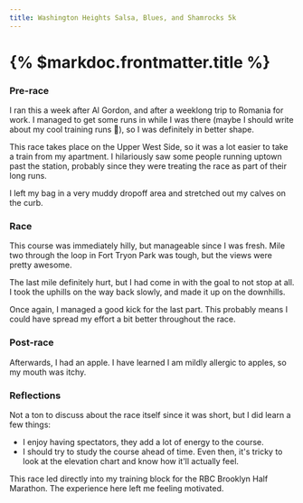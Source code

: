 ```yaml
---
title: Washington Heights Salsa, Blues, and Shamrocks 5k
---
```


# {% $markdoc.frontmatter.title %}

### Pre-race
I ran this a week after Al Gordon, and after a weeklong trip to Romania for work. I managed to get some runs in while I was there (maybe I should write about my cool training runs 🤔), so I was definitely in better shape.

This race takes place on the Upper West Side, so it was a lot easier to take a train from my apartment. I hilariously saw some people running uptown past the station, probably since they were treating the race as part of their long runs.

I left my bag in a very muddy dropoff area and stretched out my calves on the curb.

### Race
This course was immediately hilly, but manageable since I was fresh. Mile two through the loop in Fort Tryon Park was tough, but the views were pretty awesome.

The last mile definitely hurt, but I had come in with the goal to not stop at all. I took the uphills on the way back slowly, and made it up on the downhills. 

Once again, I managed a good kick for the last part. This probably means I could have spread my effort a bit better throughout the race.

### Post-race
Afterwards, I had an apple. I have learned I am mildly allergic to apples, so my mouth was itchy.

### Reflections
Not a ton to discuss about the race itself since it was short, but I did learn a few things:

- I enjoy having spectators, they add a lot of energy to the course.
- I should try to study the course ahead of time. Even then, it's tricky to look at the elevation chart and know how it'll actually feel.

This race led directly into my training block for the RBC Brooklyn Half Marathon. The experience here left me feeling motivated.